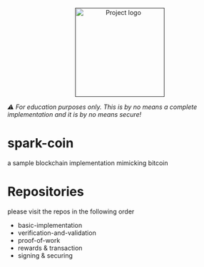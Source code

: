 <p align="center">
  <a href="" rel="noopener">
 <img width=200px height=200px src="https://i.imgur.com/VELRxXl.png" alt="Project logo"></a>
</p>

*⚠️ For education purposes only. This is by no means a complete implementation and it is by no means secure!*

# spark-coin
a sample blockchain implementation mimicking bitcoin 

# Repositories
please visit the repos in the following order

- basic-implementation
- verification-and-validation
- proof-of-work
- rewards & transaction
- signing & securing